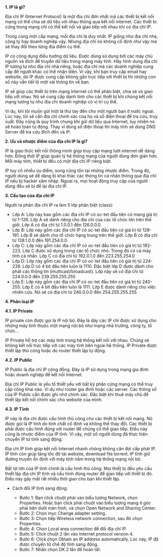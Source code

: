 **1. IP là gì?**

Địa chỉ IP (Internet Protocol) là một địa chỉ đơn nhất mà các thiết bị kết nối mạng có thể chia sẻ dữ liệu với nhau thông qua kết nối internet. Các thiết bị cứng trong mạng chỉ có thể kết nối và giao tiếp với nhau khi có địa chỉ IP.

Trong cùng một cấp mạng, mỗi địa chỉ là duy nhất. IP giống như địa chỉ nhà, công ty hay doanh nghiệp vậy. Nhưng địa chỉ nó không cố định như vậy mà sẽ thay đổi theo từng địa điểm cụ thể.

IP có công dụng điều hướng dữ liệu. Được dùng sử dụng bởi các máy chủ nguồn và đích để truyền dữ liệu trong mạng máy tính. Hãy hình dung địa chỉ IP tương tự như địa chỉ nhà riêng, hoặc địa chỉ mà các doanh nghiệp cung cấp để người khác có thể nhận diện. Vì vậy, khi bạn truy cập email hay website, dù IP được cung cấp không gắn trực tiếp với thiết bị thì những con số này vẫn tiết lộ một vài thông tin về bạn.

IP sẽ giúp các thiết bị trên mạng Internet có thể phân biệt, chia sẻ và giao tiếp với nhau. Nó sẽ cung cấp danh tính cho các thiết bị khi chúng kết nối mạng tương tự như địa chỉ doanh nghiệp có vị trí cụ thể.

Ví dụ, khi tôi muốn gửi một lá thư tay đến cho một người bạn ở nước ngoài. Lúc này, tôi sẽ cần địa chỉ chính xác của họ và số điện thoại để tra cứu, truy xuất. Đây cũng là quy trình chung khi gửi dữ liệu qua Internet, tuy nhiên nó sẽ hoàn toàn tự động. Thay vì dùng số điện thoại thì máy tính sẽ dùng DNS Server để tra cứu đích đến và IP.

**2. Ưu và nhược điểm của địa chỉ IP là gì?**

IP là giao thức kết nối thông minh giúp truy cập mạng lưới internet dễ dàng hơn. Đồng thời IP giúp quản lý hệ thống mạng của người dùng đơn giản hơn. Mỗi máy tính, thiết bị đều có một địa chỉ IP riêng biệt.

IP tuy có nhiều ưu điểm, song cũng tồn tại những nhược điểm. Trong đó, người dùng sẽ dễ dàng bị khai thác các thông tin cá nhân thông qua địa chỉ IP nếu bị hacker xâm nhập. Ngoài ra, mọi hoạt động truy cập của người dùng đều sẽ bị để lại địa chỉ IP.

**3. Cấu tạo của địa chỉ IP**

Người ta phân địa chỉ IP ra làm 5 lớp phân biệt (class):

  + Lớp A: Lớp này bao gồm các địa chỉ IP có oc-tet đầu tiên có mang giá trị từ 1-126. Lớp A sẽ dành riêng cho địa chỉ của các tổ chức lớn trên thế giới. Lớp A có địa chỉ từ 1.0.0.1 đến 126.0.0.0.
  + Lớp B: Lớp này gồm các địa chỉ IP có oc-tet đầu tiên có giá trị từ 128-191. Lớp B sẽ dành cho tổ chức hạng trung trên thế giới. Lớp B có địa chỉ từ 128.1.0.0 đến 191.254.0.0
  + Lớp C: Lớp này gồm các địa chỉ IP có oc-tet đầu tiên có giá trị từ 192-223. Lớp C được sử dụng trong các tổ chức nhỏ. Trong đó có cả máy tính cá nhân. Lớp C có địa chỉ từ 192.0.1.0 đến 223.255.254.0
  + Lớp D: Lớp này gồm các địa chỉ IP có oc-tet đầu tiên có giá trị từ 224-239. Lớp D có 4 bit đầu tiên luôn là 1110. Đặc biệt lớp D được dành cho phát các thông tin (multicast/broadcast). Lớp này sẽ có địa chỉ từ 224.0.0.0 đến 239.255.255.255
  + Lớp E: Lớp này gồm các địa chỉ IP có oc-tet đầu tiên có giá trị từ 240-255. Lớp E có 4 bit đầu tiên luôn là 1111. Lớp E được dành riêng cho việc nhiên cứu. Nó sẽ có địa chỉ từ 240.0.0.0 đến 254.255.255.255

**4. Phân loại IP**

**4.1. IP Private**

IP private còn được gọi là IP nội bộ. Đây là dãy các IP chỉ được sử dụng cho những máy tính thuộc một mạng nội bộ như mạng nhà trường, công ty, tổ chức…

IP Private hỗ trợ các máy tính trong hệ thống kết nối với nhau. Chúng sẽ không kết nối trực tiếp với các máy tính bên ngoài hệ thống. IP Private được thiết lập thủ công hoặc do router thiết lập tự động.

**4.2. IP Public**

IP Public là địa chỉ IP cộng đồng. Đây là IP sử dụng trong mạng gia đình hoặc doanh nghiệp để kết nối Internet.

Địa chỉ IP Public là yếu tố thiết yếu với bất kỳ phần cứng mạng có thể truy cập công khai nào. Ví dụ như router gia đình hoặc các server. Các thông số của IP Public cần được ghi nhớ chính xác. Đặc biệt khi thuê máy chủ để thiết lập kết nối chính xác cho website của mình.

**4.3. IP Tĩnh**

IP này là địa chỉ được cấu hình thủ công cho các thiết bị kết nối mạng. Nó được gọi là IP tĩnh do tính chất cố định và không thể thay đổi. Các thiết bị phải được cấu hình đúng với router để chúng có thể giao tiếp. Điều này cũng là nhược điểm của IP tĩnh. Vì vậy, một số người dùng đã thực hiện chuyển IP từ tĩnh sang động.

Địa chỉ IP tĩnh giúp kết nối Internet nhanh chóng không cân đợi cấp phát IP. IP tĩnh còn giúp tăng tốc độ tải website, download file torrent. IP tĩnh giữ đường truyền ổn định với máy tính nằm trong hệ thống mạng nội bộ.

Bất lợi lớn của IP tĩnh chính là cấu hình thủ công. Mọi thiết bị đều yêu cầu thiết lập địa chỉ IP tĩnh và cấu hình đúng router để giao tiếp với thiết bị đó. Điều này gây mất rất nhiều thời gian cho bạn khi thiết lập.

* Cách đổi IP tĩnh sang động:

  - Bước 1: Bạn click chuột phải vào biểu tượng Network, chọn Properties. Hoặc bạn click phải chuột vào biểu tượng mạng ở góc phải bên dưới màn hình, và chọn Open Network and Sharing Center.
  - Bước 2: Chọn mục Change adapter setting.
  - Bước 3: Chọn tiếp Wireless network connection, sau đó chọn Properties.
  - Bước 4: Chọn Local area connection để đổi địa chỉ IP.
  - Bước 5: Click chuột 2 lần vào Internet protocol version 4.
  - Bước 6: Click chọn Obtain an IP address automatically. Lúc này, IP đã được chuyển từ chế độ tĩnh sang động.
  - Bước 7: Nhấn chọn OK 2 lần để hoàn tất.
